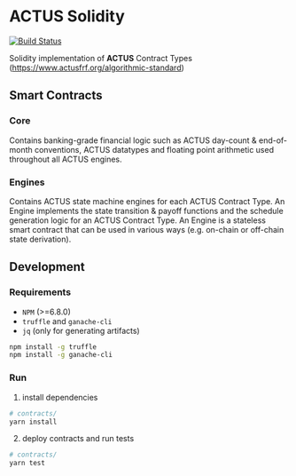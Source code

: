 # **ACTUS** Solidity

[![Build Status](https://travis-ci.org/atpar/actus-solidity.svg?branch=master)](https://travis-ci.org/atpar/actus-solidity)

Solidity implementation of **ACTUS** Contract Types (https://www.actusfrf.org/algorithmic-standard)

## Smart Contracts

### Core
Contains banking-grade financial logic such as ACTUS day-count & end-of-month conventions, ACTUS datatypes and floating point arithmetic used throughout all ACTUS engines. 

### Engines
Contains ACTUS state machine engines for each ACTUS Contract Type. An Engine implements the state transition & payoff functions and the schedule generation logic for an ACTUS Contract Type. An Engine is a stateless smart contract that can be used in various ways (e.g. on-chain or off-chain state derivation).

## Development

### Requirements
- `NPM` (>=6.8.0)
- `truffle` and `ganache-cli`
- `jq` (only for generating artifacts)
```sh
npm install -g truffle
npm install -g ganache-cli
```

### Run
1. install dependencies
```sh
# contracts/
yarn install
```

2. deploy contracts and run tests
```sh
# contracts/
yarn test
```

